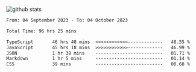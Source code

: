 
![github stats](https://github-readme-stats.vercel.app/api?username=realmahd1&show_icons=true&theme=codeSTACKr&hide_rank=true&count_private=true)

<!--START_SECTION:waka-->

```txt
From: 04 September 2023 - To: 04 October 2023

Total Time: 96 hrs 25 mins

TypeScript       46 hrs 48 mins  >>>>>>>>>>>>-------------   48.55 %
JavaScript       45 hrs 18 mins  >>>>>>>>>>>>-------------   46.99 %
JSON             1 hr 38 mins    -------------------------   01.71 %
Markdown         1 hr 5 mins     -------------------------   01.14 %
CSS              39 mins         -------------------------   00.68 %
```

<!--END_SECTION:waka-->
